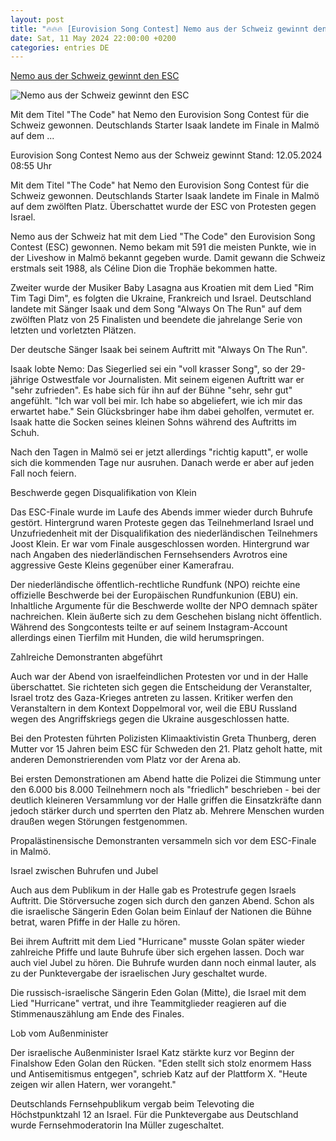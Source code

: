 ```yaml
---
layout: post
title: "🔥🔥🔥 [Eurovision Song Contest] Nemo aus der Schweiz gewinnt den ESC"
date: Sat, 11 May 2024 22:00:00 +0200
categories: entries DE
---
```

[Nemo aus der Schweiz gewinnt den ESC](https://www.tagesschau.de/ausland/europa/esc-230.html)

![Nemo aus der Schweiz gewinnt den ESC](https://images.tagesschau.de/image/64f1b2e6-e678-4bcd-9da9-5f6176390412/AAABj2uVvVs/AAABjwnlFvA/16x9-1280/nemo-100.jpg)

Mit dem Titel "The Code" hat Nemo den Eurovision Song Contest für die Schweiz gewonnen. Deutschlands Starter Isaak landete im Finale in Malmö auf dem ...

Eurovision Song Contest Nemo aus der Schweiz gewinnt Stand: 12.05.2024 08:55 Uhr

Mit dem Titel "The Code" hat Nemo den Eurovision Song Contest für die Schweiz gewonnen. Deutschlands Starter Isaak landete im Finale in Malmö auf dem zwölften Platz. Überschattet wurde der ESC von Protesten gegen Israel.

Nemo aus der Schweiz hat mit dem Lied "The Code" den Eurovision Song Contest (ESC) gewonnen. Nemo bekam mit 591 die meisten Punkte, wie in der Liveshow in Malmö bekannt gegeben wurde. Damit gewann die Schweiz erstmals seit 1988, als Céline Dion die Trophäe bekommen hatte.

Zweiter wurde der Musiker Baby Lasagna aus Kroatien mit dem Lied "Rim Tim Tagi Dim", es folgten die Ukraine, Frankreich und Israel. Deutschland landete mit Sänger Isaak und dem Song "Always On The Run" auf dem zwölften Platz von 25 Finalisten und beendete die jahrelange Serie von letzten und vorletzten Plätzen.

Der deutsche Sänger Isaak bei seinem Auftritt mit "Always On The Run".

Isaak lobte Nemo: Das Siegerlied sei ein "voll krasser Song", so der 29-jährige Ostwestfale vor Journalisten. Mit seinem eigenen Auftritt war er "sehr zufrieden". Es habe sich für ihn auf der Bühne "sehr, sehr gut" angefühlt. "Ich war voll bei mir. Ich habe so abgeliefert, wie ich mir das erwartet habe." Sein Glücksbringer habe ihm dabei geholfen, vermutet er. Isaak hatte die Socken seines kleinen Sohns während des Auftritts im Schuh.

Nach den Tagen in Malmö sei er jetzt allerdings "richtig kaputt", er wolle sich die kommenden Tage nur ausruhen. Danach werde er aber auf jeden Fall noch feiern.

Beschwerde gegen Disqualifikation von Klein

Das ESC-Finale wurde im Laufe des Abends immer wieder durch Buhrufe gestört. Hintergrund waren Proteste gegen das Teilnehmerland Israel und Unzufriedenheit mit der Disqualifikation des niederländischen Teilnehmers Joost Klein. Er war vom Finale ausgeschlossen worden. Hintergrund war nach Angaben des niederländischen Fernsehsenders Avrotros eine aggressive Geste Kleins gegenüber einer Kamerafrau.

Der niederländische öffentlich-rechtliche Rundfunk (NPO) reichte eine offizielle Beschwerde bei der Europäischen Rundfunkunion (EBU) ein. Inhaltliche Argumente für die Beschwerde wollte der NPO demnach später nachreichen. Klein äußerte sich zu dem Geschehen bislang nicht öffentlich. Während des Songcontests teilte er auf seinem Instagram-Account allerdings einen Tierfilm mit Hunden, die wild herumspringen.

Zahlreiche Demonstranten abgeführt

Auch war der Abend von israelfeindlichen Protesten vor und in der Halle überschattet. Sie richteten sich gegen die Entscheidung der Veranstalter, Israel trotz des Gaza-Krieges antreten zu lassen. Kritiker werfen den Veranstaltern in dem Kontext Doppelmoral vor, weil die EBU Russland wegen des Angriffskriegs gegen die Ukraine ausgeschlossen hatte.

Bei den Protesten führten Polizisten Klimaaktivistin Greta Thunberg, deren Mutter vor 15 Jahren beim ESC für Schweden den 21. Platz geholt hatte, mit anderen Demonstrierenden vom Platz vor der Arena ab.

Bei ersten Demonstrationen am Abend hatte die Polizei die Stimmung unter den 6.000 bis 8.000 Teilnehmern noch als "friedlich" beschrieben - bei der deutlich kleineren Versammlung vor der Halle griffen die Einsatzkräfte dann jedoch stärker durch und sperrten den Platz ab. Mehrere Menschen wurden draußen wegen Störungen festgenommen.

Propalästinensische Demonstranten versammeln sich vor dem ESC-Finale in Malmö.

Israel zwischen Buhrufen und Jubel

Auch aus dem Publikum in der Halle gab es Protestrufe gegen Israels Auftritt. Die Störversuche zogen sich durch den ganzen Abend. Schon als die israelische Sängerin Eden Golan beim Einlauf der Nationen die Bühne betrat, waren Pfiffe in der Halle zu hören.

Bei ihrem Auftritt mit dem Lied "Hurricane" musste Golan später wieder zahlreiche Pfiffe und laute Buhrufe über sich ergehen lassen. Doch war auch viel Jubel zu hören. Die Buhrufe wurden dann noch einmal lauter, als zu der Punktevergabe der israelischen Jury geschaltet wurde.

Die russisch-israelische Sängerin Eden Golan (Mitte), die Israel mit dem Lied "Hurricane" vertrat, und ihre Teammitglieder reagieren auf die Stimmenauszählung am Ende des Finales.

Lob vom Außenminister

Der israelische Außenminister Israel Katz stärkte kurz vor Beginn der Finalshow Eden Golan den Rücken. "Eden stellt sich stolz enormem Hass und Antisemitismus entgegen", schrieb Katz auf der Plattform X. "Heute zeigen wir allen Hatern, wer vorangeht."

Deutschlands Fernsehpublikum vergab beim Televoting die Höchstpunktzahl 12 an Israel. Für die Punktevergabe aus Deutschland wurde Fernsehmoderatorin Ina Müller zugeschaltet.

